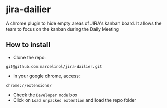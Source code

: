 # jira-dailier
A chrome plugin to hide empty areas of JIRA's kanban board. It allows the team to focus on the kanban during the Daily Meeting

## How to install

- Clone the repo:

```
git@github.com:marcelinol/jira-dailier.git
```

- In your google chrome, access:

```
chrome://extensions/
```

- Check the `Developer mode` box
- Click on `Load unpacked extention` and load the repo folder
